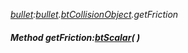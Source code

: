 _[bullet](../../modules/bullet/bullet-module.md):[bullet](../../modules/bullet/bullet-module.md).[btCollisionObject](../../modules/bullet/bullet-btcollisionobject.md).getFriction_
##### Method getFriction:[btScalar](../../modules/bullet/bullet-btscalar.md)(  )
